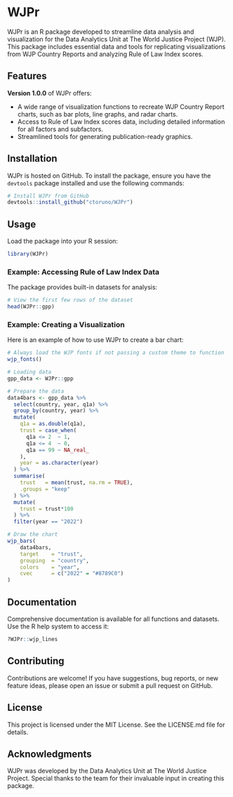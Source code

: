 # WJPr

WJPr is an R package developed to streamline data analysis and visualization for the Data Analytics Unit at The World Justice Project (WJP). This package includes essential data and tools for replicating visualizations from WJP Country Reports and analyzing Rule of Law Index scores.

## Features

**Version 1.0.0** of WJPr offers:

- A wide range of visualization functions to recreate WJP Country Report charts, such as bar plots, line graphs, and radar charts.
- Access to Rule of Law Index scores data, including detailed information for all factors and subfactors.
- Streamlined tools for generating publication-ready graphics.

## Installation

WJPr is hosted on GitHub. To install the package, ensure you have the `devtools` package installed and use the following commands:

```R
# Install WJPr from GitHub
devtools::install_github("ctoruno/WJPr")
```

## Usage

Load the package into your R session:

```R
library(WJPr)
```

### Example: Accessing Rule of Law Index Data

The package provides built-in datasets for analysis:

```R
# View the first few rows of the dataset
head(WJPr::gpp)
```

### Example: Creating a Visualization

Here is an example of how to use WJPr to create a bar chart:

```R
# Always load the WJP fonts if not passing a custom theme to function
wjp_fonts()

# Loading data
gpp_data <- WJPr::gpp

# Prepare the data
data4bars <- gpp_data %>%
  select(country, year, q1a) %>%
  group_by(country, year) %>%
  mutate(
    q1a = as.double(q1a),
    trust = case_when(
      q1a <= 2  ~ 1,
      q1a <= 4  ~ 0,
      q1a == 99 ~ NA_real_
    ),
    year = as.character(year)
  ) %>%
  summarise(
    trust   = mean(trust, na.rm = TRUE),
    .groups = "keep"
  ) %>%
  mutate(
    trust = trust*100
  ) %>%
  filter(year == "2022")

# Draw the chart
wjp_bars(
    data4bars,              
    target    = "trust",        
    grouping  = "country",
    colors    = "year",
    cvec      = c("2022" = "#8789C0")
)
```

## Documentation

Comprehensive documentation is available for all functions and datasets. Use the R help system to access it:

```R
?WJPr::wjp_lines
```

## Contributing

Contributions are welcome! If you have suggestions, bug reports, or new feature ideas, please open an issue or submit a pull request on GitHub.

## License

This project is licensed under the MIT License. See the LICENSE.md file for details.

## Acknowledgments

WJPr was developed by the Data Analytics Unit at The World Justice Project. Special thanks to the team for their invaluable input in creating this package.


